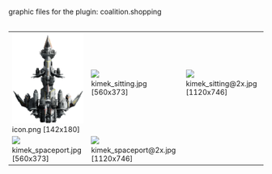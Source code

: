 graphic files for the plugin: coalition.shopping<br>
<br>
<table>
	<tr>
		<td><img src="https://github.com/zuckung/endless-sky-plugins/blob/main/myplugins/coalition.shopping/icon.png?raw=true" width="142" height="180"><br>
		icon.png [142x180]</td>
		<td><img src="https://github.com/zuckung/endless-sky-plugins/blob/main/myplugins/coalition.shopping/images/scene/kimek_sitting.jpg?raw=true" width="200"><br>
		kimek_sitting.jpg [560x373]</td>
		<td><img src="https://github.com/zuckung/endless-sky-plugins/blob/main/myplugins/coalition.shopping/images/scene/kimek_sitting@2x.jpg?raw=true" width="200"><br>
		kimek_sitting@2x.jpg [1120x746]</td>
	</tr>
	<tr>
		<td><img src="https://github.com/zuckung/endless-sky-plugins/blob/main/myplugins/coalition.shopping/images/scene/kimek_spaceport.jpg?raw=true" width="200"><br>
		kimek_spaceport.jpg [560x373]</td>
		<td><img src="https://github.com/zuckung/endless-sky-plugins/blob/main/myplugins/coalition.shopping/images/scene/kimek_spaceport@2x.jpg?raw=true" width="200"><br>
		kimek_spaceport@2x.jpg [1120x746]</td>
		<td></td>
	</tr>
</table>
